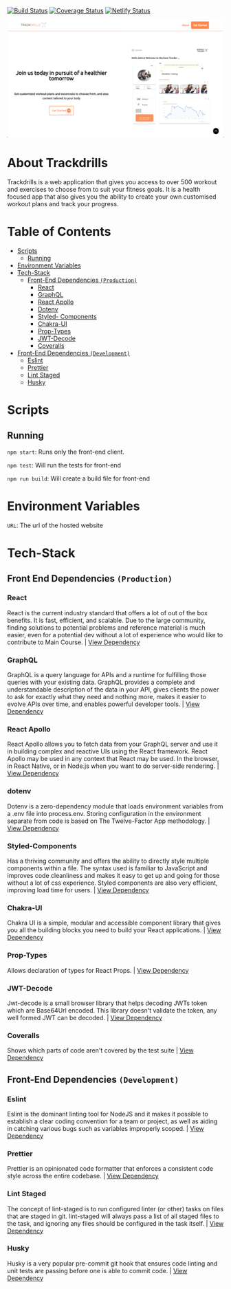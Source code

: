 [![Build Status](https://travis-ci.com/LABS-EU3/wt_frontend.svg?branch=master)](https://travis-ci.com/LABS-EU3/wt_frontend)
[![Coverage Status](https://coveralls.io/repos/github/LABS-EU3/wt_frontend/badge.svg)](https://coveralls.io/github/LABS-EU3/wt_frontend)
[![Netlify Status](https://api.netlify.com/api/v1/badges/3f65292d-432b-4ecb-b30d-a9b642a073c1/deploy-status)](https://app.netlify.com/sites/trackdrills/deploys)


<img src="src/assets/trackdrills_banner.png" />

# About Trackdrills

Trackdrills is a web application that gives you access to over 500 workout and exercises to choose from to suit your fitness goals. It is a health focused app that also gives you the ability to create your own customised workout plans and track your progress.

# Table of Contents

- [Scripts](#scripts)
  - [Running](#running)
- [Environment Variables](#environment-variables)
- [Tech-Stack](#tech-stack)
  - [Front-End Dependencies `(Production)`](#front-end-dependencies-production)
    - [React](#react)
    - [GraphQL](#graphql)
    - [React Apollo](#react-apollo)
    - [Dotenv](#dotenv)
    - [Styled-
    Components](#styled-components)
    - [Chakra-UI](#chakra-ui)
    - [Prop-Types](#prop-types)
    - [JWT-Decode](#jwt-decode)
    - [Coveralls](#coveralls)
- [Front-End Dependencies `(Development)`](#front-end-dependencies-development)
    - [Eslint](#eslint-1)
    - [Prettier](#prettier)
    - [Lint Staged](#lint-staged)
    - [Husky](#husky)

# Scripts

## Running

`npm start`: Runs only the front-end client.

`npm test`: Will run the tests for front-end

`npm run build`: Will create a build file for front-end

# Environment Variables

`URL`: The url of the hosted website

# Tech-Stack

## Front End Dependencies `(Production)`

### React

React is the current industry standard that offers a lot of out of the box benefits. It is fast, efficient, and scalable. Due to the large community, finding solutions to potential problems and reference material is much easier, even for a potential dev without a lot of experience who would like to contribute to Main Course. | [View Dependency](https://reactjs.org/docs/getting-started.html)

### GraphQL

GraphQL is a query language for APIs and a runtime for fulfilling those queries with your existing data. GraphQL provides a complete and understandable description of the data in your API, gives clients the power to ask for exactly what they need and nothing more, makes it easier to evolve APIs over time, and enables powerful developer tools. | [View Dependency](https://graphql.org/)

### React Apollo

React Apollo allows you to fetch data from your GraphQL server and use it in building complex and reactive UIs using the React framework. React Apollo may be used in any context that React may be used. In the browser, in React Native, or in Node.js when you want to do server-side rendering. | [View Dependency](https://apollographql.com)

### dotenv

Dotenv is a zero-dependency module that loads environment variables from a .env file into process.env. Storing configuration in the environment separate from code is based on The Twelve-Factor App methodology. | [View Dependency](https://www.npmjs.com/package/dotenv)

### Styled-Components

Has a thriving community and offers the ability to directly style multiple components within a file. The syntax used is familiar to JavaScript and improves code cleanliness and makes it easy to get up and going for those without a lot of css experience. Styled components are also very efficient, improving load time for users. | [View Dependency](https://www.styled-components.com/docs/)

### Chakra-UI

Chakra UI is a simple, modular and accessible component library that gives you all the building blocks you need to build your React applications. | [View Dependency](https://chakra-ui.com/)

### Prop-Types

Allows declaration of types for React Props. | [View Dependency](https://reactjs.org/docs/typechecking-with-proptypes.html)

### JWT-Decode

Jwt-decode is a small browser library that helps decoding JWTs token which are Base64Url encoded. This library doesn't validate the token, any well formed JWT can be decoded. | [View Dependency](https://www.npmjs.com/package/jwt-decode)

### Coveralls

Shows which parts of code aren't covered by the test suite | [View Dependency](https://docs.coveralls.io/)

## Front-End Dependencies `(Development)`

### Eslint

Eslint is the dominant linting tool for NodeJS and it makes it possible to establish a clear coding convention for a team or project, as well as aiding in catching various bugs such as variables improperly scoped. | [View Dependency](https://eslint.org/)

### Prettier

Prettier is an opinionated code formatter that enforces a consistent code style across the entire codebase. | [View Dependency](https://prettier.io/)

### Lint Staged

The concept of lint-staged is to run configured linter (or other) tasks on files that are staged in git. lint-staged will always pass a list of all staged files to the task, and ignoring any files should be configured in the task itself. | [View Dependency](https://www.npmjs.com/package/lint-staged/)

### Husky

Husky is a very popular pre-commit git hook that ensures code linting and unit tests are passing before one is able to commit code. | [View Dependency](https://www.npmjs.com/package/husky)
